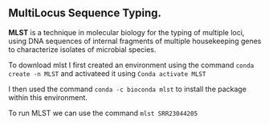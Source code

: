 ## MultiLocus Sequence Typing.

**MLST** is a technique in molecular biology for the typing of multiple loci, using DNA sequences of internal fragments of multiple housekeeping genes to characterize isolates of microbial species.

To download mlst I first created an environment using the command `conda create -n MLST` and activateed it using `Conda activate MLST`

I then used the command `conda -c bioconda mlst` to install the package within this environment.

 To run MLST we can use the command `mlst SRR23044205`



